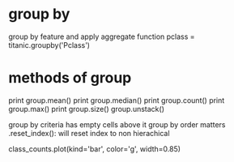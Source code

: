 # group by 
group by feature and apply aggregate function
pclass = titanic.groupby('Pclass')

# methods of group
print group.mean()
print group.median()
print group.count()
print group.max()
print group.size()
group.unstack()

group by criteria has empty cells above it
group by order matters
.reset_index(): will reset index to non hierachical

class_counts.plot(kind='bar', color='g', width=0.85)